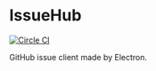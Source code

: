 # IssueHub

[![Circle CI](https://circleci.com/gh/noboru-i/issue-hub.svg?style=shield)](https://circleci.com/gh/noboru-i/issue-hub)

GitHub issue client made by Electron.
